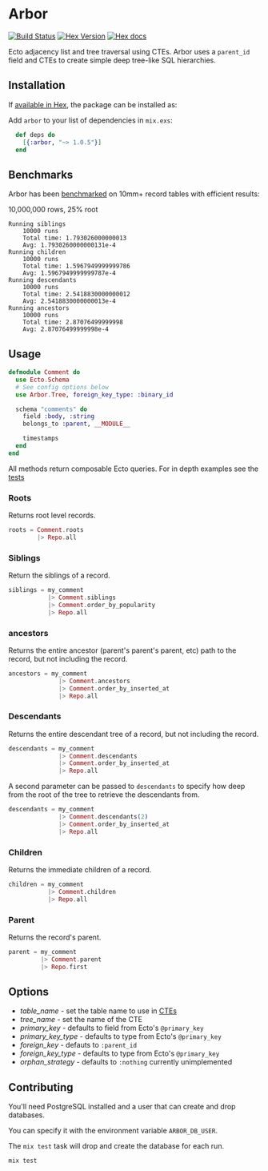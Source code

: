 # Arbor

[![Build Status](https://travis-ci.org/coryodaniel/arbor.svg)](https://travis-ci.org/coryodaniel/arbor)
[![Hex Version](http://img.shields.io/hexpm/v/arbor.svg?style=flat)](https://hex.pm/packages/arbor)
[![Hex docs](http://img.shields.io/badge/hex.pm-docs-green.svg?style=flat)](https://hexdocs.pm/arbor)

Ecto adjacency list and tree traversal using CTEs. Arbor uses a `parent_id` field
and CTEs to create simple deep tree-like SQL hierarchies.

## Installation

If [available in Hex](https://hex.pm/docs/publish), the package can be installed as:

Add `arbor` to your list of dependencies in `mix.exs`:

```elixir
  def deps do
    [{:arbor, "~> 1.0.5"}]
  end
```


## Benchmarks

Arbor has been [benchmarked](https://github.com/coryodaniel/arbor_bench) on 10mm+ record tables with efficient results:

10,000,000 rows, 25% root
```
Running siblings
	10000 runs
	Total time: 1.793026000000013
	Avg: 1.7930260000000131e-4
Running children
	10000 runs
	Total time: 1.5967949999999786
	Avg: 1.5967949999999787e-4
Running descendants
	10000 runs
	Total time: 2.5418830000000012
	Avg: 2.5418830000000013e-4
Running ancestors
	10000 runs
	Total time: 2.87076499999998
	Avg: 2.87076499999998e-4
```

## Usage

```elixir
defmodule Comment do
  use Ecto.Schema
  # See config options below
  use Arbor.Tree, foreign_key_type: :binary_id

  schema "comments" do
    field :body, :string
    belongs_to :parent, __MODULE__

    timestamps
  end
end
```

All methods return composable Ecto queries. For in depth examples see the [tests](./test/arbor)

### Roots

Returns root level records.

```elixir
roots = Comment.roots
        |> Repo.all
```


### Siblings

Return the siblings of a record.

```elixir
siblings = my_comment
           |> Comment.siblings
           |> Comment.order_by_popularity
           |> Repo.all
```

### ancestors

Returns the entire ancestor (parent's parent's parent, etc) path to the record, but not including the record.

```elixir
ancestors = my_comment
              |> Comment.ancestors
              |> Comment.order_by_inserted_at
              |> Repo.all
```


### Descendants

Returns the entire descendant tree of a record, but not including the record.

```elixir
descendants = my_comment
              |> Comment.descendants
              |> Comment.order_by_inserted_at
              |> Repo.all
```

A second parameter can be passed to `descendants` to specify how deep
from the root of the tree to retrieve the descendants from.

```elixir
descendants = my_comment
              |> Comment.descendants(2)
              |> Comment.order_by_inserted_at
              |> Repo.all
```

### Children

Returns the immediate children of a record.

```elixir
children = my_comment
           |> Comment.children
           |> Repo.all
```

### Parent

Returns the record's parent.

```elixir
parent = my_comment
         |> Comment.parent
         |> Repo.first
```

## Options

* *table_name* - set the table name to use in [CTEs](https://www.postgresql.org/docs/9.1/static/queries-with.html)
* *tree_name* - set the name of the CTE
* *primary_key* - defaults to field from Ecto's `@primary_key`
* *primary_key_type* - defaults to type from Ecto's `@primary_key`
* *foreign_key* - defauts to `:parent_id`
* *foreign_key_type* - defaults to type from Ecto's `@primary_key`
* *orphan_strategy* - defaults to `:nothing` currently unimplemented

## Contributing

You'll need PostgreSQL installed and a user that can create and drop databases.

You can specify it with the environment variable `ARBOR_DB_USER`.

The `mix test` task will drop and create the database for each run.

```elixir
mix test
```
